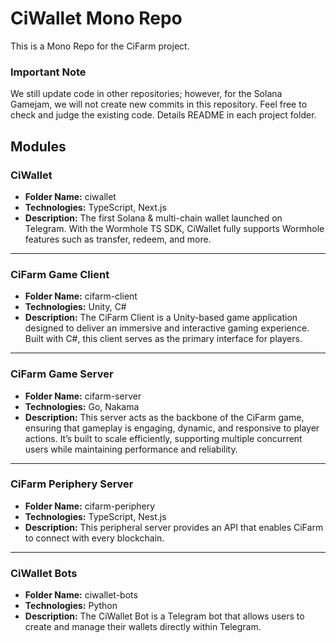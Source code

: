 # CiWallet Mono Repo

This is a Mono Repo for the CiFarm project.

### Important Note
We still update code in other repositories; however, for the Solana Gamejam, we will not create new commits in this repository. Feel free to check and judge the existing code.
Details README in each project folder.

## Modules

### CiWallet
- **Folder Name:** ciwallet
- **Technologies:** TypeScript, Next.js
- **Description:** The first Solana & multi-chain wallet launched on Telegram. With the Wormhole TS SDK, CiWallet fully supports Wormhole features such as transfer, redeem, and more. 

---

### CiFarm Game Client
- **Folder Name:** cifarm-client
- **Technologies:** Unity, C#
- **Description:** The CiFarm Client is a Unity-based game application designed to deliver an immersive and interactive gaming experience. Built with C#, this client serves as the primary interface for players.

---

### CiFarm Game Server
- **Folder Name:** cifarm-server
- **Technologies:** Go, Nakama
- **Description:** This server acts as the backbone of the CiFarm game, ensuring that gameplay is engaging, dynamic, and responsive to player actions. It’s built to scale efficiently, supporting multiple concurrent users while maintaining performance and reliability.

---

### CiFarm Periphery Server
- **Folder Name:** cifarm-periphery
- **Technologies:** TypeScript, Nest.js
- **Description:** This peripheral server provides an API that enables CiFarm to connect with every blockchain.

---

### CiWallet Bots
- **Folder Name:** ciwallet-bots
- **Technologies:** Python
- **Description:** The CiWallet Bot is a Telegram bot that allows users to create and manage their wallets directly within Telegram.
